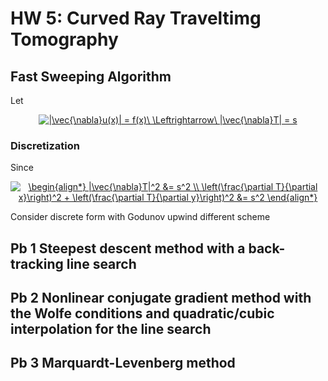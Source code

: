 # HW 5: Curved Ray Traveltimg Tomography

## Fast Sweeping Algorithm
Let
<p align="center">
<a href="https://www.codecogs.com/eqnedit.php?latex=|\vec{\nabla}u(x)|&space;=&space;f(x)\&space;\Leftrightarrow\&space;|\vec{\nabla}T|&space;=&space;s" target="_blank"><img src="https://latex.codecogs.com/svg.latex?|\vec{\nabla}u(x)|&space;=&space;f(x)\&space;\Leftrightarrow\&space;|\vec{\nabla}T|&space;=&space;s" title="|\vec{\nabla}u(x)| = f(x)\ \Leftrightarrow\ |\vec{\nabla}T| = s" /></a>
</p>

### Discretization
Since
<p align="center">
<a href="https://www.codecogs.com/eqnedit.php?latex=\begin{align*}&space;|\vec{\nabla}T|^2&space;&=&space;s^2&space;\\&space;\left(\frac{\partial&space;T}{\partial&space;x}\right)^2&space;&plus;&space;\left(\frac{\partial&space;T}{\partial&space;y}\right)^2&space;&=&space;s^2&space;\end{align*}" target="_blank"><img src="https://latex.codecogs.com/svg.latex?\begin{align*}&space;|\vec{\nabla}T|^2&space;&=&space;s^2&space;\\&space;\left(\frac{\partial&space;T}{\partial&space;x}\right)^2&space;&plus;&space;\left(\frac{\partial&space;T}{\partial&space;y}\right)^2&space;&=&space;s^2&space;\end{align*}" title="\begin{align*} |\vec{\nabla}T|^2 &= s^2 \\ \left(\frac{\partial T}{\partial x}\right)^2 + \left(\frac{\partial T}{\partial y}\right)^2 &= s^2 \end{align*}" /></a>
</p>

Consider discrete form with Godunov upwind different scheme



## Pb 1 Steepest descent method with a back-tracking line search


## Pb 2 Nonlinear conjugate gradient method with the Wolfe conditions and quadratic/cubic interpolation for the line search

## Pb 3 Marquardt-Levenberg method